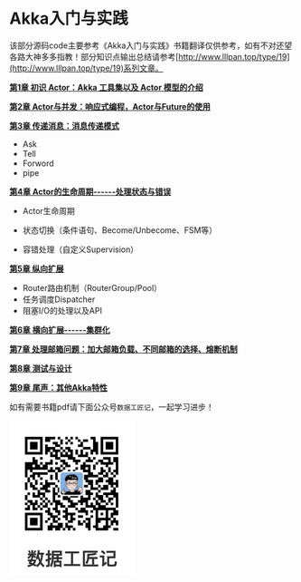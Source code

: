 # Akka入门与实践

该部分源码code主要参考《Akka入门与实践》书籍翻译仅供参考，如有不对还望各路大神多多指教！部分知识点输出总结请参考[http://www.lllpan.top/type/19](http://www.lllpan.top/type/19)系列文章。



[**第1章 初识 Actor：Akka 工具集以及 Actor 模型的介绍**](chapter01-2)

[**第2章 Actor与并发：响应式编程，Actor与Future的使用**](./chapter02)

[**第3章 传递消息：消息传递模式**](./chapter03)

- Ask
- Tell
- Forword
- pipe

[**第4章 Actor的生命周期------处理状态与错误**](./chapter04)

- Actor生命周期

- 状态切换（条件语句、Become/Unbecome、FSM等）
- 容错处理（自定义Supervision）

[**第5章 纵向扩展**](./chapter05)

- Router路由机制（RouterGroup/Pool）
- 任务调度Dispatcher
- 阻塞I/O的处理以及API

[**第6章 横向扩展------集群化**](./chapter06)

[**第7章 处理邮箱问题：加大邮箱负载、不同邮箱的选择、熔断机制**](./chapter07)

[**第8章 测试与设计**](./chapter08)

[**第9章 尾声：其他Akka特性**](./chapter09)



如有需要书籍pdf请下面公众号`数据工匠记`，一起学习进步！

![数据工匠记](wechat.png)

